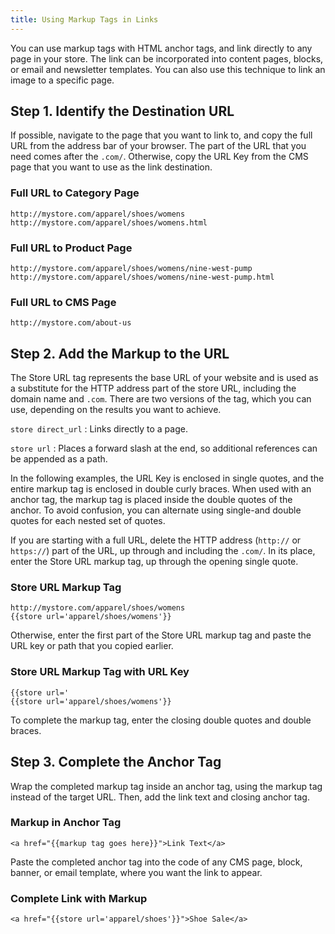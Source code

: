 ```yaml
---
title: Using Markup Tags in Links
---
```


You can use markup tags with HTML anchor tags, and link directly to any page in your store. The link can be incorporated into content pages, blocks, or email and newsletter templates. You can also use this technique to link an image to a specific page.

## Step 1. Identify the Destination URL

If possible, navigate to the page that you want to link to, and copy the full URL from the address bar of your browser. The part of the URL that you need comes after the `.com/`. Otherwise, copy the URL Key from the CMS page that you want to use as the link destination.

### Full URL to Category Page

    http://mystore.com/apparel/shoes/womens
    http://mystore.com/apparel/shoes/womens.html

### Full URL to Product Page

    http://mystore.com/apparel/shoes/womens/nine-west-pump
    http://mystore.com/apparel/shoes/womens/nine-west-pump.html

### Full URL to CMS Page

    http://mystore.com/about-us

## Step 2. Add the Markup to the URL

The Store URL tag represents the base URL of your website and is used as a substitute for the HTTP address part of the store URL, including the domain name and `.com`. There are two versions of the tag, which you can use, depending on the results you want to achieve.

`store direct_url`
 : Links directly to a page.

`store url`
 : Places a forward slash at the end, so additional references can be appended as a path.

In the following examples, the URL Key is enclosed in single quotes, and the entire markup tag is enclosed in double curly braces. When used with an anchor tag, the markup tag is placed inside the double quotes of the anchor. To avoid confusion, you can alternate using single-and double quotes for each nested set of quotes.

If you are starting with a full URL, delete the HTTP address (`http://` or `https://`) part of the URL, up through and including the `.com/`. In its place, enter the Store URL markup tag, up through the opening single quote.

<!-- {% raw %} -->

### Store URL Markup Tag

    http://mystore.com/apparel/shoes/womens
    {{store url='apparel/shoes/womens'}}

Otherwise, enter the first part of the Store URL markup tag and paste the URL key or path that you copied earlier.

### Store URL Markup Tag  with URL Key

    {{store url='
    {{store url='apparel/shoes/womens'}}

To complete the markup tag, enter the closing double quotes and double braces.

## Step 3. Complete the Anchor Tag

Wrap the completed markup tag inside an anchor tag, using the markup tag instead of the target URL. Then, add the link text and closing anchor tag.

### Markup in Anchor Tag

    <a href="{{markup tag goes here}}">Link Text</a>

Paste the completed anchor tag into the code of any CMS page, block, banner, or email template, where you want the link to appear.

### Complete Link with Markup

    <a href="{{store url='apparel/shoes'}}">Shoe Sale</a>

<!-- {% endraw %} -->